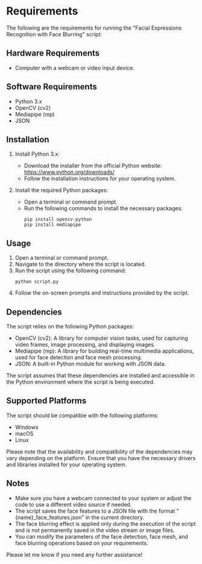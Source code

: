 # Requirements

The following are the requirements for running the "Facial Expressions Recognition with Face Blurring" script:

## Hardware Requirements
- Computer with a webcam or video input device.

## Software Requirements
- Python 3.x
- OpenCV (cv2)
- Mediapipe (mp)
- JSON

## Installation
1. Install Python 3.x: 
   - Download the installer from the official Python website: https://www.python.org/downloads/
   - Follow the installation instructions for your operating system.

2. Install the required Python packages:
   - Open a terminal or command prompt.
   - Run the following commands to install the necessary packages:
     ```
     pip install opencv-python
     pip install mediapipe
     ```

## Usage
1. Open a terminal or command prompt.
2. Navigate to the directory where the script is located.
3. Run the script using the following command:
   ```
   python script.py
   ```
4. Follow the on-screen prompts and instructions provided by the script.

## Dependencies
The script relies on the following Python packages:
- OpenCV (cv2): A library for computer vision tasks, used for capturing video frames, image processing, and displaying images.
- Mediapipe (mp): A library for building real-time multimedia applications, used for face detection and face mesh processing.
- JSON: A built-in Python module for working with JSON data.

The script assumes that these dependencies are installed and accessible in the Python environment where the script is being executed.

## Supported Platforms
The script should be compatible with the following platforms:
- Windows
- macOS
- Linux

Please note that the availability and compatibility of the dependencies may vary depending on the platform. Ensure that you have the necessary drivers and libraries installed for your operating system.

## Notes
- Make sure you have a webcam connected to your system or adjust the code to use a different video source if needed.
- The script saves the face features to a JSON file with the format "{name}_face_features.json" in the current directory.
- The face blurring effect is applied only during the execution of the script and is not permanently saved in the video stream or image files.
- You can modify the parameters of the face detection, face mesh, and face blurring operations based on your requirements.

Please let me know if you need any further assistance!